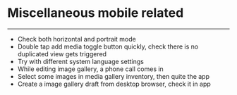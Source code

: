 # Miscellaneous mobile related
---
* Check both horizontal and portrait mode
* Double tap add media toggle button quickly, check there is no duplicated view gets triggered
* Try with different system language settings
* While editing image gallery, a phone call comes in
* Select some images in media gallery inventory, then quite the app
* Create a image gallery draft from desktop browser, check it in app



